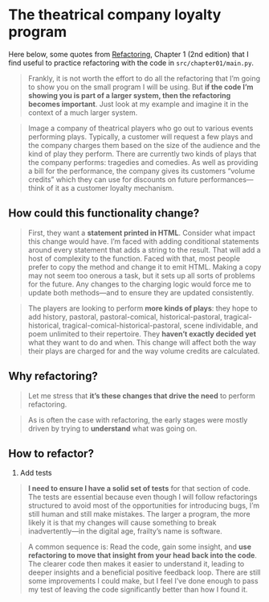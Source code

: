 # The theatrical company loyalty program

Here below, some quotes from [Refactoring](https://martinfowler.com/books/refactoring.html), Chapter 1 (2nd edition) that I find useful to practice refactoring with the code in `src/chapter01/main.py`.

> Frankly, it is not worth the effort to do all the refactoring that I’m going to show you on the small program I will be using. But **if the code I’m showing you is part of a larger system, then the refactoring becomes important**. Just look at my example and imagine it in the context of a much larger system.

> Image a company of theatrical players who go out to various events performing plays. Typically, a customer will request a few plays and the company charges them based on the size of the audience and the kind of play they perform. There are currently two kinds of plays that the company performs: tragedies and comedies. As well as providing a bill for the performance, the company gives its customers “volume credits” which they can use for discounts on future performances—think of it as a customer loyalty mechanism.

## How could this functionality change?

> First, they want a **statement printed in HTML**. Consider what impact this change would have. I’m faced with adding conditional statements around every statement that adds a string to the result. That will add a host of complexity to the function. Faced with that, most people prefer to copy the method and change it to emit HTML. Making a copy may not seem too onerous a task, but it sets up all sorts of problems for the future. Any changes to the charging logic would force me to update both methods—and to ensure they are updated consistently.

> The players are looking to perform **more kinds of plays**: they hope to add history, pastoral, pastoral-comical, historical-pastoral, tragical-historical, tragical-comical-historical-pastoral, scene individable, and poem unlimited to their repertoire. They **haven’t exactly decided yet** what they want to do and when. This change will affect both the way their plays are charged for and the way volume credits are calculated.

## Why refactoring?

> Let me stress that **it’s these changes that drive the need** to perform refactoring.

> As is often the case with refactoring, the early stages were mostly driven by trying to **understand** what was going on. 

## How to refactor?

1. Add tests
> **I need to ensure I have a solid set of tests** for that section of code. The tests are essential because even though I will follow refactorings structured to avoid most of the opportunities for introducing bugs, I’m still human and still make mistakes. The larger a program, the more likely it is that my changes will cause something to break inadvertently—in the digital age, frailty’s name is software.

> A common sequence is: Read the code, gain some insight, and **use refactoring to move that insight from your head back into the code**. The clearer code then makes it easier to understand it, leading to deeper insights and a beneficial positive feedback loop. There are still some improvements I could make, but I feel I’ve done enough to pass my test of leaving the code significantly better than how I found it.
